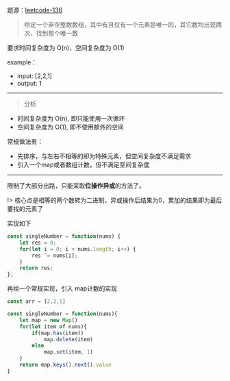 题源：[leetcode-136](https://leetcode.com/problems/single-number/)

> 给定一个非空整数数组，其中有且仅有一个元素是唯一的，其它数均出现两次，找到那个唯一数

要求时间复杂度为 O(n)，空间复杂度为 O(1)

example：  
- input: [2,2,1]
- output: 1

---

> 分析

- 时间复杂度为 O(n), 即只能使用一次循环
- 空间复杂度为 O(1), 即不使用额外的空间

常规做法有：
- 先排序，与左右不相等的即为特殊元素，但空间复杂度不满足需求
- 引入一个map或者数组计数，但不满足空间复杂度

---

限制了大部分出路，只能采取**位操作异或**的方法了。  

!> 核心点是相等的两个数转为二进制，异或操作后结果为0，累加的结果即为最后要找的元素了

实现如下
```js
const singleNumber = function(nums) {
    let res = 0;
    for(let i = 0; i < nums.length; i++) {
        res ^= nums[i];
    }
    return res;
};
```

再给一个常规实现，引入 map计数的实现
```js
const arr = [2,2,1]

const singleNumber = function(nums){
    let map = new Map()
    for(let item of nums){
        if(map.has(item))
            map.delete(item)
        else
            map.set(item, 1)
    }
    return map.keys().next().value
}
```




